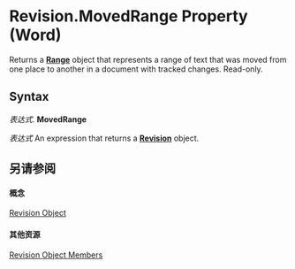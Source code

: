
# Revision.MovedRange Property (Word)

Returns a  **[Range](15a7a1c4-5f3f-5b6e-60e9-29688de3f274.md)** object that represents a range of text that was moved from one place to another in a document with tracked changes. Read-only.


## Syntax

 _表达式_. **MovedRange**

 _表达式_ An expression that returns a **[Revision](e6f64467-a438-88f1-60f9-975365a1430e.md)** object.


## 另请参阅


#### 概念


[Revision Object](e6f64467-a438-88f1-60f9-975365a1430e.md)
#### 其他资源


[Revision Object Members](http://msdn.microsoft.com/library/97eb185c-125a-1c5f-6f54-157fd5bbf355%28Office.15%29.aspx)